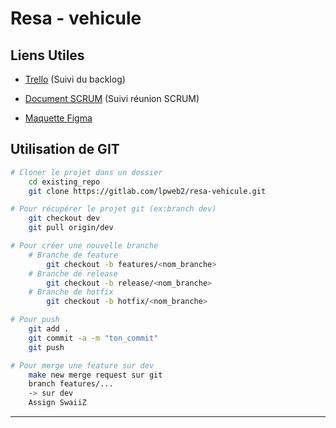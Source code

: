 # **Resa - vehicule**

## **Liens Utiles**

- [Trello](https://trello.com/invite/b/HsstgwEn/ATTIbb21c2ff6dfcf0ea11d55001768612266702B637/resa-vehicule) (Suivi du backlog)

- [Document SCRUM](https://docs.google.com/document/d/1jzWGNnzuix2i1c3VxTxgcsdcfnePInaKWP68j39q2Eo/edit?usp=sharing ) (Suivi réunion SCRUM)


- [Maquette Figma](https://www.figma.com/file/yZ3n6Dh3PViBhDWJAEFhMh/AutoResa?node-id=1%3A2&t=9P61pSlhDyEeTVup-1)

## **Utilisation de GIT**

```bash
# Cloner le projet dans un dossier
    cd existing_repo
    git clone https://gitlab.com/lpweb2/resa-vehicule.git

# Pour récupérer le projet git (ex:branch dev)
    git checkout dev
    git pull origin/dev

# Pour créer une nouvelle branche
    # Branche de feature
        git checkout -b features/<nom_branche>
    # Branche de release
        git checkout -b release/<nom_branche>
    # Branche de hotfix
        git checkout -b hotfix/<nom_branche>

# Pour push
    git add .
    git commit -a -m "ton_commit"
    git push

# Pour merge une feature sur dev
    make new merge request sur git 
    branch features/...
    -> sur dev
    Assign SwaiiZ
```

***
